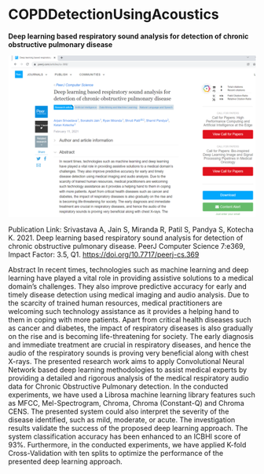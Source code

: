 # COPDDetectionUsingAcoustics
**Deep learning based respiratory sound analysis for detection of chronic obstructive pulmonary disease**

<img src="https://github.com/sharnilpandya84/COPDDetectionUsingAcoustics/blob/main/COPD.png">

Publication Link:
Srivastava A, Jain S, Miranda R, Patil S, Pandya S, Kotecha K. 2021. Deep learning based respiratory sound analysis for detection of chronic obstructive pulmonary disease. PeerJ Computer Science 7:e369, Impact Factor: 3.5, Q1. https://doi.org/10.7717/peerj-cs.369

Abstract
 In recent times, technologies such as machine learning and deep learning have played a vital role in providing assistive solutions to a medical domain’s challenges. They also improve predictive accuracy for early and timely disease detection using medical imaging and audio analysis. Due to the scarcity of trained human resources, medical practitioners are welcoming such technology assistance as it provides a helping hand to them in coping with more patients. Apart from critical health diseases such as cancer and diabetes, the impact of respiratory diseases is also gradually on the rise and is becoming life-threatening for society. The early diagnosis and immediate treatment are crucial in respiratory diseases, and hence the audio of the respiratory sounds is proving very beneficial along with chest X-rays. The presented research work aims to apply Convolutional Neural Network based deep learning methodologies to assist medical experts by providing a detailed and rigorous analysis of the medical respiratory audio data for Chronic Obstructive Pulmonary detection. In the conducted experiments, we have used a Librosa machine learning library features such as MFCC, Mel-Spectrogram, Chroma, Chroma (Constant-Q) and Chroma CENS. The presented system could also interpret the severity of the disease identified, such as mild, moderate, or acute. The investigation results validate the success of the proposed deep learning approach. The system classification accuracy has been enhanced to an ICBHI score of 93%. Furthermore, in the conducted experiments, we have applied K-fold Cross-Validation with ten splits to optimize the performance of the presented deep learning approach.
